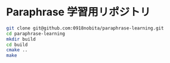 # Paraphrase 学習用リポジトリ

```bash
git clone git@github.com:0918nobita/paraphrase-learning.git
cd paraphrase-learning
mkdir build
cd build
cmake ..
make
```
